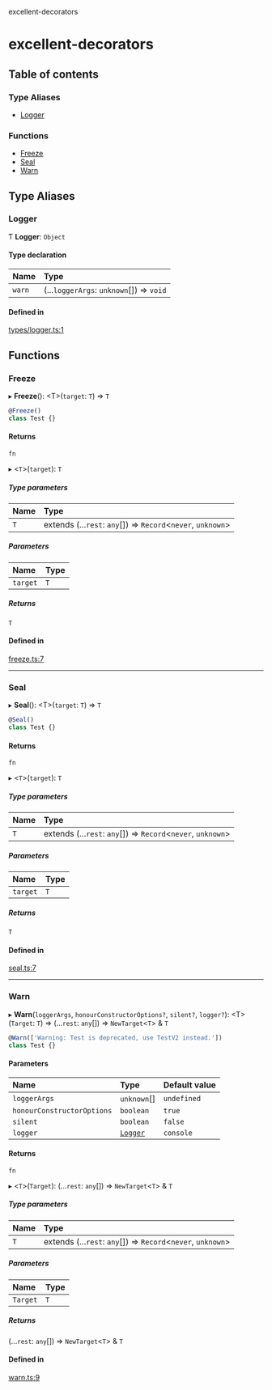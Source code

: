 excellent-decorators

# excellent-decorators

## Table of contents

### Type Aliases

- [Logger](https://github.com/alias-rahil/excellent-decorators/blob/main/docs/README.md#logger)

### Functions

- [Freeze](https://github.com/alias-rahil/excellent-decorators/blob/main/docs/README.md#freeze)
- [Seal](https://github.com/alias-rahil/excellent-decorators/blob/main/docs/README.md#seal)
- [Warn](https://github.com/alias-rahil/excellent-decorators/blob/main/docs/README.md#warn)

## Type Aliases

### Logger

Ƭ **Logger**: `Object`

#### Type declaration

| Name | Type |
| :------ | :------ |
| `warn` | (...`loggerArgs`: `unknown`[]) => `void` |

#### Defined in

[types/logger.ts:1](https://github.com/alias-rahil/awesome-decorators/blob/18688d3/src/types/logger.ts#L1)

## Functions

### Freeze

▸ **Freeze**(): <T\>(`target`: `T`) => `T`

```typescript
@Freeze()
class Test {}
```

#### Returns

`fn`

▸ <`T`\>(`target`): `T`

##### Type parameters

| Name | Type |
| :------ | :------ |
| `T` | extends (...`rest`: `any`[]) => `Record`<`never`, `unknown`\> |

##### Parameters

| Name | Type |
| :------ | :------ |
| `target` | `T` |

##### Returns

`T`

#### Defined in

[freeze.ts:7](https://github.com/alias-rahil/awesome-decorators/blob/18688d3/src/freeze.ts#L7)

___

### Seal

▸ **Seal**(): <T\>(`target`: `T`) => `T`

```typescript
@Seal()
class Test {}
```

#### Returns

`fn`

▸ <`T`\>(`target`): `T`

##### Type parameters

| Name | Type |
| :------ | :------ |
| `T` | extends (...`rest`: `any`[]) => `Record`<`never`, `unknown`\> |

##### Parameters

| Name | Type |
| :------ | :------ |
| `target` | `T` |

##### Returns

`T`

#### Defined in

[seal.ts:7](https://github.com/alias-rahil/awesome-decorators/blob/18688d3/src/seal.ts#L7)

___

### Warn

▸ **Warn**(`loggerArgs`, `honourConstructorOptions?`, `silent?`, `logger?`): <T\>(`Target`: `T`) => (...`rest`: `any`[]) => `NewTarget`<`T`\> & `T`

```typescript
@Warn(['Warning: Test is deprecated, use TestV2 instead.'])
class Test {}
```

#### Parameters

| Name | Type | Default value |
| :------ | :------ | :------ |
| `loggerArgs` | `unknown`[] | `undefined` |
| `honourConstructorOptions` | `boolean` | `true` |
| `silent` | `boolean` | `false` |
| `logger` | [`Logger`](https://github.com/alias-rahil/excellent-decorators/blob/main/docs/README.md#logger) | `console` |

#### Returns

`fn`

▸ <`T`\>(`Target`): (...`rest`: `any`[]) => `NewTarget`<`T`\> & `T`

##### Type parameters

| Name | Type |
| :------ | :------ |
| `T` | extends (...`rest`: `any`[]) => `Record`<`never`, `unknown`\> |

##### Parameters

| Name | Type |
| :------ | :------ |
| `Target` | `T` |

##### Returns

(...`rest`: `any`[]) => `NewTarget`<`T`\> & `T`

#### Defined in

[warn.ts:9](https://github.com/alias-rahil/awesome-decorators/blob/18688d3/src/warn.ts#L9)
